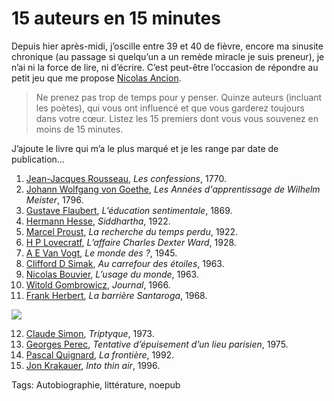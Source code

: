 # 15 auteurs en 15 minutes

Depuis hier après-midi, j’oscille entre 39 et 40 de fièvre, encore ma sinusite chronique (au passage si quelqu’un a un remède miracle je suis preneur), je n’ai ni la force de lire, ni d’écrire. C’est peut-être l’occasion de répondre au petit jeu que me propose [Nicolas Ancion](http://ancion.hautetfort.com/).<span id="more-20360"></span>

> Ne prenez pas trop de temps pour y penser. Quinze auteurs (incluant les poètes), qui vous ont influencé et que vous garderez toujours dans votre cœur. Listez les 15 premiers dont vous vous souvenez en moins de 15 minutes.

J’ajoute le livre qui m’a le plus marqué et je les range par date de publication…

1. [Jean-Jacques Rousseau](http://fr.wikipedia.org/wiki/Jean-Jacques_Rousseau), *Les confessions*, 1770.
2. [Johann Wolfgang von Goethe](http://fr.wikipedia.org/wiki/Goethe), *Les Années d'apprentissage de Wilhelm Meister*, 1796.
3. [Gustave Flaubert](http://fr.wikipedia.org/wiki/Gustave_Flaubert), *L’éducation sentimentale*, 1869.
4. [Hermann Hesse](http://fr.wikipedia.org/wiki/Hermann_Hesse), *Siddhartha*, 1922.
5. [Marcel Proust](http://fr.wikipedia.org/wiki/Marcel_Proust), *La recherche du temps perdu*, 1922.
6. [H P Lovecratf](http://fr.wikipedia.org/wiki/H._P._Lovecraft), *L’affaire Charles Dexter Ward*, 1928.
7. [A E Van Vogt](http://fr.wikipedia.org/wiki/A._E._van_Vogt), *Le monde des ?*, 1945.
8. [Clifford D Simak](http://fr.wikipedia.org/wiki/Clifford_D._Simak), *Au carrefour des étoiles*, 1963.
9. [Nicolas Bouvier](http://fr.wikipedia.org/wiki/Nicolas_Bouvier), *L’usage du monde*, 1963.
10. [Witold Gombrowicz](http://fr.wikipedia.org/wiki/Witold_Gombrowicz), *Journal*, 1966.
11. [Frank Herbert](http://fr.wikipedia.org/wiki/Frank_Herbert), *La barrière Santaroga*, 1968.
    
    

![](http://blog.tcrouzet.comhttps://tcrouzet.com/images_tc/2010/11/frank_herbert___the_santaroga_barrier1.jpg)

12. [Claude Simon](http://fr.wikipedia.org/wiki/Claude_Simon), *Triptyque*, 1973.
13. [Georges Perec](http://fr.wikipedia.org/wiki/Georges_Perec), *Tentative d’épuisement d’un lieu parisien*, 1975.
14. [Pascal Quignard](http://fr.wikipedia.org/wiki/Pascal_Quignard), *La frontière*, 1992.
15. [Jon Krakauer](http://fr.wikipedia.org/wiki/Jon_Krakauer), *Into thin air*, 1996.

Tags: Autobiographie, littérature, noepub